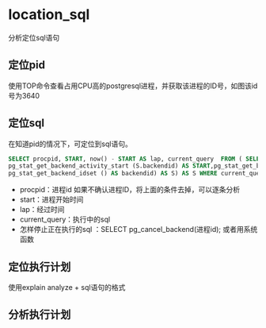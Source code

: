 # location_sql

分析定位sql语句

## 定位pid

使用TOP命令查看占用CPU高的postgresql进程，并获取该进程的ID号，如图该id号为3640

## 定位sql

在知道pid的情况下，可定位到sql语句。

``` sql
SELECT procpid, START, now() - START AS lap, current_query  FROM ( SELECT backendid, pg_stat_get_backend_pid (S.backendid) AS procpid,
pg_stat_get_backend_activity_start (S.backendid) AS START,pg_stat_get_backend_activity (S.backendid) AS current_query  FROM (SELECT
pg_stat_get_backend_idset () AS backendid) AS S) AS S WHERE current_query <> '<IDLE>' and procpid=25400  ORDER BY lap DESC;

```

* procpid：进程id 如果不确认进程ID，将上面的条件去掉，可以逐条分析
* start：进程开始时间
* lap：经过时间
* current_query：执行中的sql
* 怎样停止正在执行的sql ：SELECT pg_cancel_backend(进程id); 或者用系统函数 

## 定位执行计划

使用explain analyze + sql语句的格式

## 分析执行计划
